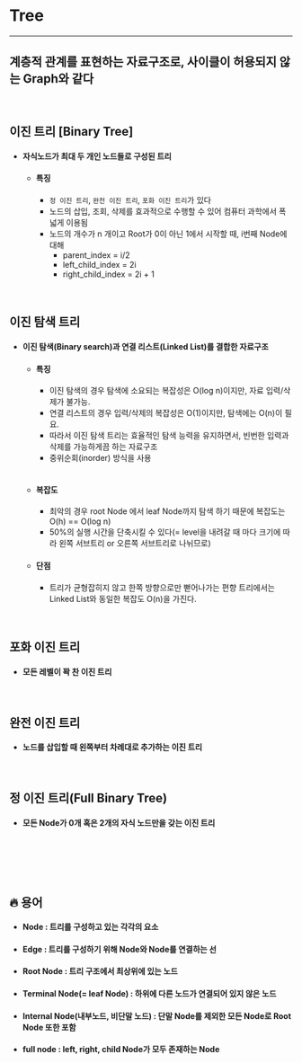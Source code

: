# Tree
---
## 계층적 관계를 표현하는 자료구조로, 사이클이 허용되지 않는 Graph와 같다
<br>

## 이진 트리 [Binary Tree]
- #### 자식노드가 최대 두 개인 노드들로 구성된 트리
  - #### 특징
  
    - `정 이진 트리`, `완전 이진 트리`, `포화 이진 트리`가 있다
    - 노드의 삽입, 조회, 삭제를 효과적으로 수행할 수 있어 컴퓨터 과학에서 폭넓게 이용됨
    - 노드의 개수가 n 개이고 Root가 0이 아닌 1에서 시작할 때, i번째 Node에 대해
      - parent_index = i/2
      - left_child_index = 2i
      - right_child_index = 2i + 1
<br>


## 이진 탐색 트리
- #### 이진 탐색(Binary search)과 연결 리스트(Linked List)를 결합한 자료구조
    
    - #### 특징
        - 이진 탐색의 경우 탐색에 소요되는 복잡성은 O(log n)이지만, 자료 입력/삭제가 불가능.
        - 연결 리스트의 경우 입력/삭제의 복잡성은 O(1)이지만, 탐색에는 O(n)이 필요.
        - 따라서 이진 탐색 트리는 효율적인 탐색 능력을 유지하면서, 빈번한 입력과 삭제를 가능하게끔 하는 자료구조
        - 중위순회(inorder) 방식을 사용
        <br>
    - #### 복잡도
      - 최악의 경우 root Node 에서 leaf Node까지 탐색 하기 때문에 복잡도는 O(h) == O(log n)
      - 50%의 실행 시간을 단축시킬 수 있다(= level을 내려갈 때 마다 크기에 따라 왼쪽 서브트리 or 오른쪽 서브트리로 나뉘므로)
        <br>
    - #### 단점
      - 트리가 균형잡히지 않고 한쪽 방향으로만 뻗어나가는 편향 트리에서는 Linked List와 동일한 복잡도 O(n)을 가진다.
<br>
  
## 포화 이진 트리
- #### 모든 레벨이 꽉 찬 이진 트리
<br>

## 완전 이진 트리
- #### 노드를 삽입할 때 왼쪽부터 차례대로 추가하는 이진 트리
<br>

## 정 이진 트리(Full Binary Tree)
- #### 모든 Node가 0개 혹은 2개의 자식 노드만을 갖는 이진 트리
<br><br><br><br>

    

## 🔥 용어
- #### Node : 트리를 구성하고 있는 각각의 요소
- #### Edge : 트리를 구성하기 위해 Node와 Node를 연결하는 선
- #### Root Node : 트리 구조에서 최상위에 있는 노드
- #### Terminal Node(= leaf Node) : 하위에 다른 노드가 연결되어 있지 않은 노드
- #### Internal Node(내부노드, 비단말 노드) : 단말 Node를 제외한 모든 Node로 Root Node 또한 포함
- #### full node : left, right, child Node가 모두 존재하는 Node